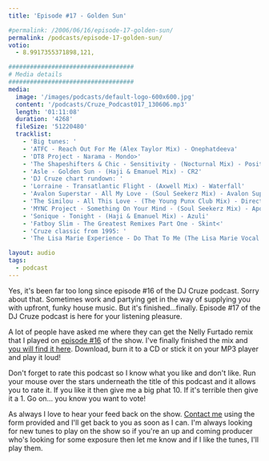 ```yaml
---
title: 'Episode #17 - Golden Sun'

#permalink: /2006/06/16/episode-17-golden-sun/
permalink: /podcasts/episode-17-golden-sun/
votio:
  - 8.9917355371898,121,

###################################
# Media details
###################################
media:
  image: '/images/podcasts/default-logo-600x600.jpg'
  content: '/podcasts/Cruze_Podcast017_130606.mp3'
  length: '01:11:08'
  duration: '4268'
  fileSize: '51220480'
  tracklist:
    - 'Big tunes: '
    - 'ATFC - Reach Out For Me (Alex Taylor Mix) - Onephatdeeva'
    - 'DT8 Project - Narama - Mondo>'
    - 'The Shapeshifters & Chic - Sensitivity - (Nocturnal Mix) - Positiva'
    - 'Asle - Golden Sun - (Haji & Emanuel Mix) - CR2'
    - 'DJ Cruze chart rundown: '
    - 'Lorraine - Transatlantic Flight - (Axwell Mix) - Waterfall'
    - 'Avalon Superstar - All My Love - (Soul Seekerz Mix) - Avalon Superstar'
    - 'The Similou - All This Love - (The Young Punx Club Mix) - Direction'
    - 'MYNC Project - Something On Your Mind - (Soul Seekerz Mix) - Apollo'
    - 'Sonique - Tonight - (Haji & Emanuel Mix) - Azuli'
    - 'Fatboy Slim - The Greatest Remixes Part One - Skint<'
    - 'Cruze classic from 1995: '
    - 'The Lisa Marie Experience - Do That To Me (The Lisa Marie Vocal Experience Mix Part 1) - White label'

layout: audio
tags:
  - podcast
---
```


Yes, it's been far too long since episode #16 of the DJ Cruze podcast. Sorry about that. Sometimes work and partying get in the way of supplying you with upfront, funky house music. But it's finished&#8230;finally. Episode #17 of the DJ Cruze podcast is here for your listening pleasure.

A lot of people have asked me where they can get the Nelly Furtado remix that I played on [episode #16][3] of the show. I've finally finished the mix and [you will find it here][4]. Download, burn it to a CD or stick it on your MP3 player and play it loud!

Don't forget to rate this podcast so I know what you like and don't like. Run your mouse over the stars underneath the title of this podcast and it allows you to rate it. If you like it then give me a big phat 10. If it's terrible then give it a 1. Go on&#8230; you know you want to vote!

As always I love to hear your feed back on the show. [Contact me][5] using the form provided and I'll get back to you as soon as I can. I'm always looking for new tunes to play on the show so if you're an up and coming producer who's looking for some exposure then let me know and if I like the tunes, I'll play them.

[1]: http://ripple.radiotail.com/211/Cruze_Podcast017_130606.mp3
[2]: http://www.djcruze.co.uk/cms/podcasts/feed/rss2
[3]: http://www.djcruze.co.uk/cms/2006/05/22/episode-16-renegade-master/
[4]: http://www.djcruze.co.uk/cms/2006/06/09/nelly-furtado-man-eater-dj-cruze-funkfinders-remix-part-ii/
[5]: /contact

